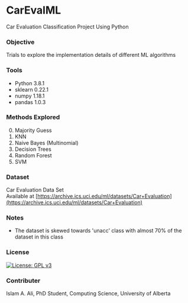 # CarEvalML
Car Evaluation Classification Project Using Python 

### Objective
Trials to explore the implementation details of different ML algorithms 

### Tools
- Python 3.8.1  
- sklearn 0.22.1  
- numpy 1.18.1  
- pandas 1.0.3  

### Methods Explored
0) Majority Guess  
1) KNN  
2) Naive Bayes (Multinomial)  
3) Decision Trees  
4) Random Forest  
5) SVM  

### Dataset 
Car Evaluation Data Set  
Available at [https://archive.ics.uci.edu/ml/datasets/Car+Evaluation](https://archive.ics.uci.edu/ml/datasets/Car+Evaluation)

### Notes
- The dataset is skewed towards 'unacc' class with almost 70% of the dataset in this class

### License 
[![License: GPL v3](https://img.shields.io/badge/License-GPLv3-blue.svg)](https://www.gnu.org/licenses/gpl-3.0)   

### Contributer
Islam A. Ali, PhD Student, Computing Science, University of Alberta